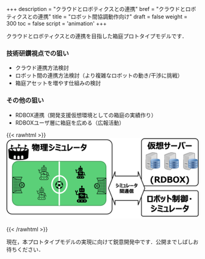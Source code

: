 +++
description = "クラウドとロボティクスとの連携"
bref = "クラウドとロボティクスとの連携"
title = "ロボット間協調動作向け"
draft = false
weight = 300
toc = false
script = 'animation'
+++

クラウドとロボティクスとの連携を目指した箱庭プロトタイプモデルです．

### 技術研鑽視点での狙い

- クラウド連携方法検討
- ロボット間の連携方法検討（より複雑なロボットの動き/干渉に挑戦）
- 箱庭アセットを増やす仕組みの検討

### その他の狙い

- RDBOX連携（開発支援仮想環境としての箱庭の実績作り）
- RDBOXユーザ層に箱庭を広める（広報活動）

{{< rawhtml >}}
<img src="/img/prototypes/modelC.png" width="700">
<br>
<br>
{{< /rawhtml >}}

現在，本プロトタイプモデルの実現に向けて鋭意開発中です．公開までしばしお待ちください．

